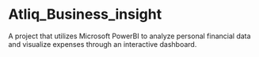 # Atliq_Business_insight
A project that utilizes Microsoft PowerBI to analyze personal financial data and visualize expenses through an interactive dashboard.
